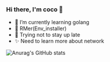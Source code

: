 ### Hi there, I'm coco 👋



- 🌱 I’m currently learning golang
- 🤡 RMer(Env_installer)
- 🙏 Trying not to stay up late
- ✨ Need to learn more about network



![Anurag's GitHub stats](https://github-readme-stats.vercel.app/api?username=cocoshe&show_icons=true&theme=cobalt)
